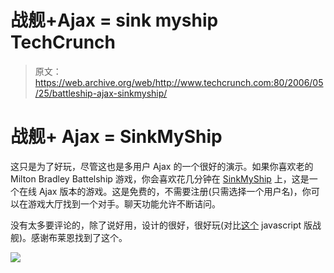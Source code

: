 # 战舰+Ajax = sink myship TechCrunch

> 原文：<https://web.archive.org/web/http://www.techcrunch.com:80/2006/05/25/battleship-ajax-sinkmyship/>

# 战舰+ Ajax = SinkMyShip

 [](https://web.archive.org/web/20221209115408/http://www.sinkmyship.com/) 这只是为了好玩，尽管这也是多用户 Ajax 的一个很好的演示。如果你喜欢老的 Milton Bradley Battelship 游戏，你会喜欢花几分钟在 [SinkMyShip](https://web.archive.org/web/20221209115408/http://www.sinkmyship.com/) 上，这是一个在线 Ajax 版本的游戏。这是免费的，不需要注册(只需选择一个用户名)，你可以在游戏大厅找到一个对手。聊天功能允许不断诘问。

没有太多要评论的，除了说好用，设计的很好，很好玩(对比[这个](https://web.archive.org/web/20221209115408/http://javascript.internet.com/games/battleship.html) javascript 版战舰)。感谢布莱恩找到了这个。

![](img/c02009363c34121dd0cbeba0cf143d5c.png)